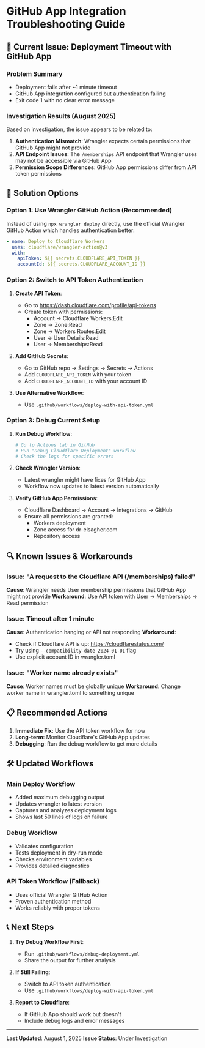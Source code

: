 # GitHub App Integration Troubleshooting Guide

## 🚨 Current Issue: Deployment Timeout with GitHub App

### Problem Summary
- Deployment fails after ~1 minute timeout
- GitHub App integration configured but authentication failing
- Exit code 1 with no clear error message

### Investigation Results (August 2025)

Based on investigation, the issue appears to be related to:

1. **Authentication Mismatch**: Wrangler expects certain permissions that GitHub App might not provide
2. **API Endpoint Issues**: The `/memberships` API endpoint that Wrangler uses may not be accessible via GitHub App
3. **Permission Scope Differences**: GitHub App permissions differ from API token permissions

## 🔧 Solution Options

### Option 1: Use Wrangler GitHub Action (Recommended)

Instead of using `npx wrangler deploy` directly, use the official Wrangler GitHub Action which handles authentication better:

```yaml
- name: Deploy to Cloudflare Workers
  uses: cloudflare/wrangler-action@v3
  with:
    apiToken: ${{ secrets.CLOUDFLARE_API_TOKEN }}
    accountId: ${{ secrets.CLOUDFLARE_ACCOUNT_ID }}
```

### Option 2: Switch to API Token Authentication

1. **Create API Token**:
   - Go to https://dash.cloudflare.com/profile/api-tokens
   - Create token with permissions:
     - Account → Cloudflare Workers:Edit
     - Zone → Zone:Read
     - Zone → Workers Routes:Edit
     - User → User Details:Read
     - User → Memberships:Read

2. **Add GitHub Secrets**:
   - Go to GitHub repo → Settings → Secrets → Actions
   - Add `CLOUDFLARE_API_TOKEN` with your token
   - Add `CLOUDFLARE_ACCOUNT_ID` with your account ID

3. **Use Alternative Workflow**:
   - Use `.github/workflows/deploy-with-api-token.yml`

### Option 3: Debug Current Setup

1. **Run Debug Workflow**:
   ```bash
   # Go to Actions tab in GitHub
   # Run "Debug Cloudflare Deployment" workflow
   # Check the logs for specific errors
   ```

2. **Check Wrangler Version**:
   - Latest wrangler might have fixes for GitHub App
   - Workflow now updates to latest version automatically

3. **Verify GitHub App Permissions**:
   - Cloudflare Dashboard → Account → Integrations → GitHub
   - Ensure all permissions are granted:
     - Workers deployment
     - Zone access for dr-elsagher.com
     - Repository access

## 🔍 Known Issues & Workarounds

### Issue: "A request to the Cloudflare API (/memberships) failed"
**Cause**: Wrangler needs User membership permissions that GitHub App might not provide
**Workaround**: Use API token with User → Memberships → Read permission

### Issue: Timeout after 1 minute
**Cause**: Authentication hanging or API not responding
**Workaround**: 
- Check if Cloudflare API is up: https://cloudflarestatus.com/
- Try using `--compatibility-date 2024-01-01` flag
- Use explicit account ID in wrangler.toml

### Issue: "Worker name already exists"
**Cause**: Worker names must be globally unique
**Workaround**: Change worker name in wrangler.toml to something unique

## 📋 Recommended Actions

1. **Immediate Fix**: Use the API token workflow for now
2. **Long-term**: Monitor Cloudflare's GitHub App updates
3. **Debugging**: Run the debug workflow to get more details

## 🛠️ Updated Workflows

### Main Deploy Workflow
- Added maximum debugging output
- Updates wrangler to latest version
- Captures and analyzes deployment logs
- Shows last 50 lines of logs on failure

### Debug Workflow
- Validates configuration
- Tests deployment in dry-run mode
- Checks environment variables
- Provides detailed diagnostics

### API Token Workflow (Fallback)
- Uses official Wrangler GitHub Action
- Proven authentication method
- Works reliably with proper tokens

## 📞 Next Steps

1. **Try Debug Workflow First**:
   - Run `.github/workflows/debug-deployment.yml`
   - Share the output for further analysis

2. **If Still Failing**:
   - Switch to API token authentication
   - Use `.github/workflows/deploy-with-api-token.yml`

3. **Report to Cloudflare**:
   - If GitHub App should work but doesn't
   - Include debug logs and error messages

---

**Last Updated**: August 1, 2025
**Issue Status**: Under Investigation